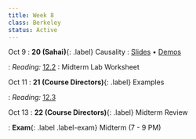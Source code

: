 ```yaml
---
title: Week 8
class: Berkeley
status: Active
---
```


Oct 9
: **20 (Sahai)**{: .label} Causality
  : [Slides](https://docs.google.com/presentation/d/1XwsgjrdJS8DToaxMxRsn5kDHiHkVY-1H9DGRw9UfW08/edit?usp=sharing) &#8226; [Demos](https://data8.datahub.berkeley.edu/hub/user-redirect/git-pull?repo=https%3A%2F%2Fgithub.com%2Fdata-8%2Fmaterials-fa23&urlpath=tree%2Fmaterials-fa23%2Flec%2Flec20%2Flec20.ipynb&branch=main)
   <!-- &#8226; [Video](https://bcourses.berkeley.edu/courses/1528314/external_tools/78985) -->
: *Reading:* [12.2](https://inferentialthinking.com/chapters/12/2/Causality.html)
  : Midterm Lab Worksheet

Oct 11
: **21 (Course Directors)**{: .label} Examples
  <!-- : [Slides]() &#8226; [Demos]()-->
   <!-- &#8226; [Video](https://bcourses.berkeley.edu/courses/1528314/external_tools/78985) -->
: *Reading:* [12.3](https://inferentialthinking.com/chapters/12/3/Deflategate.html)

Oct 13
: **22 (Course Directors)**{: .label} Midterm Review
  <!-- : [Slides]() &#8226; [Demos]()-->
   <!-- &#8226; [Video](https://bcourses.berkeley.edu/courses/1528314/external_tools/78985) -->
: **Exam**{: .label .label-exam} Midterm (7 - 9 PM)


